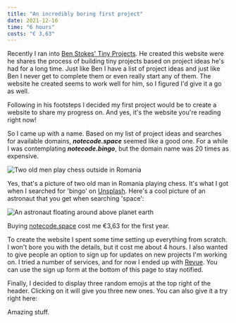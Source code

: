 ```yaml
---
title: "An incredibly boring first project"
date: 2021-12-16
time: "6 hours"
costs: "€ 3,63"
---
```

<script>
import Emojis from "../components/random_emojis.svelte"
</script>

Recently I ran into [Ben Stokes' Tiny Projects](https://tinyprojects.dev). He created this website were he shares the process of building tiny projects based on project ideas he's had for a long time. Just like Ben I have a list of project ideas and just like Ben I never get to complete them or even really start any of them. The website he created seems to work well for him, so I figured I'd give it a go as well.

Following in his footsteps I decided my first project would be to create a website to share my progress on. And yes, it's the website you're reading right now! 

So I came up with a name. Based on my list of project ideas and searches for available domains, ***notecode.space*** seemed like a good one. For a while I was contemplating ***notecode.bingo***, but the domain name was 20 times as expensive.

![Two old men play chess outside in Romania](img/chess-unsplash.jpg)

Yes, that's a picture of two old man in Romania playing chess. It's what I got when I searched for 'bingo' on [Unsplash](https://unsplash.com/). Here's a cool picture of an astronaut that you get when searching 'space':

![An astronaut floating around above planet earth](img/space-unsplash.jpg)

Buying [notecode.space](/) cost me €3,63 for the first year.

To create the website I spent some time setting up everything from scratch. I won't bore you with the details, but it cost me about 4 hours. I also wanted to give people an option to sign up for updates on new projects I'm working on. I tried a number of services, and for now I ended up with [Revue](https://www.getrevue.co/profile/notecodespace). You can use the sign up form at the bottom of this page to stay notified.

Finally, I decided to display three random emojis at the top right of the header. Clicking on it will give you three new ones. You can also give it a try right here:
<Emojis />

Amazing stuff.